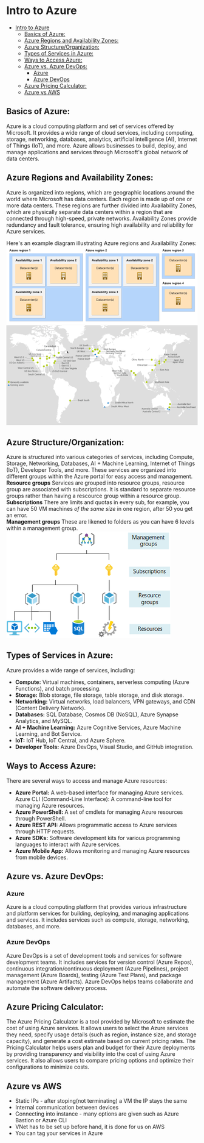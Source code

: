 # Intro to Azure
- [Intro to Azure](#intro-to-azure)
  - [Basics of Azure:](#basics-of-azure)
  - [Azure Regions and Availability Zones:](#azure-regions-and-availability-zones)
  - [Azure Structure/Organization:](#azure-structureorganization)
  - [Types of Services in Azure:](#types-of-services-in-azure)
  - [Ways to Access Azure:](#ways-to-access-azure)
  - [Azure vs. Azure DevOps:](#azure-vs-azure-devops)
    - [Azure](#azure)
    - [Azure DevOps](#azure-devops)
  - [Azure Pricing Calculator:](#azure-pricing-calculator)
  - [Azure vs AWS](#azure-vs-aws)

## Basics of Azure:
Azure is a cloud computing platform and set of services offered by Microsoft. It provides a wide range of cloud services, including computing, storage, networking, databases, analytics, artificial intelligence (AI), Internet of Things (IoT), and more. Azure allows businesses to build, deploy, and manage applications and services through Microsoft's global network of data centers.

## Azure Regions and Availability Zones:
Azure is organized into regions, which are geographic locations around the world where Microsoft has data centers. Each region is made up of one or more data centers. These regions are further divided into Availability Zones, which are physically separate data centers within a region that are connected through high-speed, private networks. Availability Zones provide redundancy and fault tolerance, ensuring high availability and reliability for Azure services.

Here's an example diagram illustrating Azure regions and Availability Zones:
![alt text](images/image.png)
![alt text](images/image2.png)

## Azure Structure/Organization:
Azure is structured into various categories of services, including Compute, Storage, Networking, Databases, AI + Machine Learning, Internet of Things (IoT), Developer Tools, and more. These services are organized into different groups within the Azure portal for easy access and management. <br>
**Resource groups** Services are grouped into resource groups, resource group are associated with subscriptions. It is standard to separate resource groups rather than having a rescource group within a resource group.<br>
**Subscriptions**
There are limits and quotas in every sub, for example, you can have 50 VM machines *of the same size* in one region, after 50 you get an error.<br>
**Management groups** These are likened to folders as you can have 6 levels within a management group.<br>
![alt text](images/image3.png)

## Types of Services in Azure:
Azure provides a wide range of services, including:

- **Compute:** Virtual machines, containers, serverless computing (Azure Functions), and batch processing.
- **Storage:** Blob storage, file storage, table storage, and disk storage.
- **Networking:** Virtual networks, load balancers, VPN gateways, and CDN (Content Delivery Network).
- **Databases:** SQL Database, Cosmos DB (NoSQL), Azure Synapse Analytics, and MySQL.
- **AI + Machine Learning:** Azure Cognitive Services, Azure Machine Learning, and Bot Service.
- **IoT:** IoT Hub, IoT Central, and Azure Sphere.
- **Developer Tools:** Azure DevOps, Visual Studio, and GitHub integration.
## Ways to Access Azure:
There are several ways to access and manage Azure resources:

- **Azure Portal:** A web-based interface for managing Azure services.
Azure CLI (Command-Line Interface): A command-line tool for managing Azure resources.
- **Azure PowerShell:** A set of cmdlets for managing Azure resources through PowerShell.
- **Azure REST API:** Allows programmatic access to Azure services through HTTP requests.
- **Azure SDKs:** Software development kits for various programming languages to interact with Azure services.
- **Azure Mobile App:** Allows monitoring and managing Azure resources from mobile devices.

## Azure vs. Azure DevOps:
### Azure 
Azure is a cloud computing platform that provides various infrastructure and platform services for building, deploying, and managing applications and services. It includes services such as compute, storage, networking, databases, and more.
### Azure DevOps 
Azure DevOps is a set of development tools and services for software development teams. It includes services for version control (Azure Repos), continuous integration/continuous deployment (Azure Pipelines), project management (Azure Boards), testing (Azure Test Plans), and package management (Azure Artifacts). Azure DevOps helps teams collaborate and automate the software delivery process.

## Azure Pricing Calculator:
The Azure Pricing Calculator is a tool provided by Microsoft to estimate the cost of using Azure services. It allows users to select the Azure services they need, specify usage details (such as region, instance size, and storage capacity), and generate a cost estimate based on current pricing rates. The Pricing Calculator helps users plan and budget for their Azure deployments by providing transparency and visibility into the cost of using Azure services. It also allows users to compare pricing options and optimize their configurations to minimize costs.

## Azure vs AWS
- Static IPs - after stoping(not terminating) a VM the IP stays the same
- Internal communication between devices
- Connecting into instance - many options are given such as Azure Bastion or Azure CLI
- VNet has to be set up before hand, it is done for us on AWS
- You can tag your services in Azure